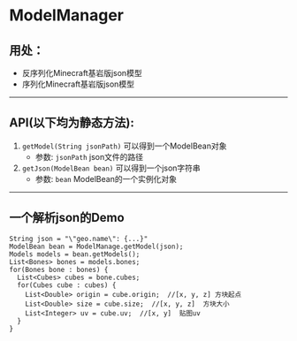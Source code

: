 # ModelManager

## 用处：
- 反序列化Minecraft基岩版json模型
- 序列化Minecraft基岩版json模型
---
## API(以下均为静态方法):
 1. `getModel(String jsonPath)` 可以得到一个ModelBean对象
     - 参数: `jsonPath` json文件的路径
 2. `getJson(ModelBean bean)` 可以得到一个json字符串
     - 参数: `bean` ModelBean的一个实例化对象
---
## 一个解析json的Demo
```
String json = "\"geo.name\": {...}"
ModelBean bean = ModelManage.getModel(json);
Models models = bean.getModels();
List<Bones> bones = models.bones;
for(Bones bone : bones) {
  List<Cubes> cubes = bone.cubes;
  for(Cubes cube : cubes) {
    List<Double> origin = cube.origin;  //[x, y, z] 方块起点
    List<Double> size = cube.size;  //[x, y, z]  方块大小
    List<Integer> uv = cube.uv;  //[x, y]  贴图uv
  }
}
```
